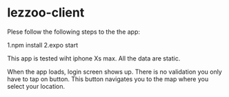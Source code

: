 # lezzoo-client


Plese follow the following steps to the the app:

1.npm install
2.expo start

This app is tested wiht iphone Xs max.
All the data are static.

When the app loads, login screen shows up. There is no validation you only have to tap on button. This button navigates you to the map where you select your location.
